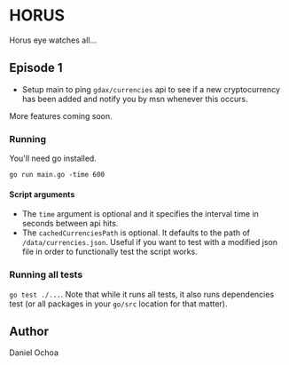 # HORUS

Horus eye watches all...

## Episode 1

 - Setup main to ping `gdax/currencies` api to see if a new cryptocurrency has been added and notify you by msn
     whenever this occurs.

More features coming soon.

### Running

You'll need go installed.

`go run main.go -time 600`

#### Script arguments

 - The `time` argument is optional and it specifies the interval time in seconds between api hits.
 - The `cachedCurrenciesPath` is optional. It defaults to the path of `/data/currencies.json`. Useful if you want to
test with a modified json file in order to functionally test the script works.

### Running all tests

`go test ./...`. Note that while it runs all tests, it also runs dependencies test (or all packages in your `go/src` location for that matter).

## Author

Daniel Ochoa
